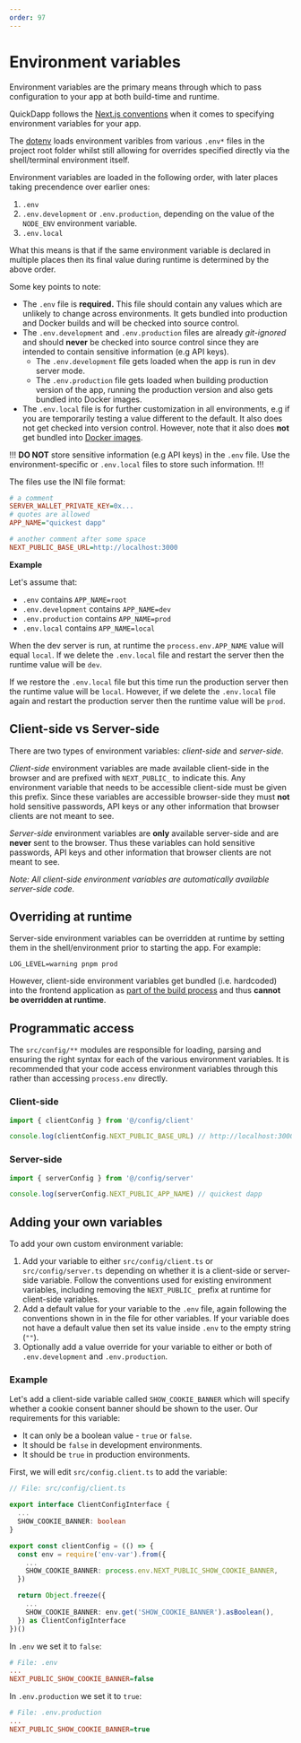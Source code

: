 ```yaml
---
order: 97
---
```


# Environment variables

Environment variables are the primary means through which to pass configuration to your app at both build-time and runtime. 

QuickDapp follows the [Next.js conventions](https://nextjs.org/docs/pages/building-your-application/configuring/environment-variables) when it comes to specifying environment variables for your app.

The [dotenv](https://www.npmjs.com/package/dotenv) loads environment varibles from various `.env*` files in the project root folder whilst still allowing for overrides specified directly via the shell/terminal environment itself.

Environment variables are loaded in the following order, with later places taking precendence over earlier ones:

1. `.env`
2. `.env.development` or `.env.production`, depending on the value of the `NODE_ENV` environment variable.
3. `.env.local`

What this means is that if the same environment variable is declared in multiple places then its final value during runtime is determined by the above order.

Some key points to note:

* The `.env` file is **required.** This file should contain any values which are unlikely to change across environments. It gets bundled into production and Docker builds and will be checked into source control. 
* The `.env.development` and `.env.production` files are already _git-ignored_ and should **never** be checked into source control since they are intended to contain sensitive information (e.g API keys).
  * The `.env.development` file gets loaded when the app is run in dev server mode.
  * The `.env.production` file gets loaded when building production version of the app, running the production version and also gets bundled into Docker images.
* The `.env.local` file is for further customization in all environments, e.g if you are temporarily testing a value different to the default. It also does not get checked into version control. However, note that it also does **not** get bundled into [Docker images](./deployment/docker.md).

!!!
**DO NOT** store sensitive information (e.g API keys) in the `.env` file. Use the environment-specific or `.env.local` files to store such information.
!!!

The files use the INI file format:

```ini
# a comment
SERVER_WALLET_PRIVATE_KEY=0x...
# quotes are allowed
APP_NAME="quickest dapp"

# another comment after some space
NEXT_PUBLIC_BASE_URL=http://localhost:3000
```

**Example**

Let's assume that:

* `.env` contains `APP_NAME=root`
* `.env.development` contains `APP_NAME=dev`
* `.env.production` contains `APP_NAME=prod`
* `.env.local` contains `APP_NAME=local`

When the dev server is run, at runtime the `process.env.APP_NAME` value will equal `local`. If we delete the `.env.local` file and restart the server then the runtime value will be `dev`.

If we restore the `.env.local` file but this time run the production server then the runtime value will be `local`. However, if we delete the `.env.local` file again and restart the production server then the runtime value will be `prod`.

## Client-side vs Server-side

There are two types of environment variables: _client-side_ and _server-side_.

_Client-side_ environment variables are made available client-side in the browser and are prefixed with `NEXT_PUBLIC_` to indicate this. Any environment variable that needs to be accessible client-side must be given this prefix. Since these variables are accessible browser-side they must **not** hold sensitive passwords, API keys or any other information that browser clients are not meant to see. 

_Server-side_ environment variables are **only** available server-side and are **never** sent to the browser. Thus these variables can hold sensitive passwords, API keys and other information that browser clients are not meant to see.

_Note: All client-side environment variables are automatically available  server-side code._

## Overriding at runtime

Server-side environment variables can be overridden at runtime by setting them in the shell/environment prior to starting the app. For example:

```
LOG_LEVEL=warning pnpm prod
```

However, client-side environment variables get bundled (i.e. hardcoded) into the frontend application as [part of the build process](https://nextjs.org/docs/app/building-your-application/deploying#environment-variables) and thus **cannot be overridden at runtime**. 

## Programmatic access

The `src/config/**` modules are responsible for loading, parsing and ensuring the right syntax for each of the various environment variables. It is recommended that your code access environment variables through this rather than accessing `process.env` directly. 

### Client-side

```typescript
import { clientConfig } from '@/config/client'

console.log(clientConfig.NEXT_PUBLIC_BASE_URL) // http://localhost:3000
```

### Server-side

```typescript
import { serverConfig } from '@/config/server'

console.log(serverConfig.NEXT_PUBLIC_APP_NAME) // quickest dapp
```


## Adding your own variables

To add your own custom environment variable:

1. Add your variable to either `src/config/client.ts` or `src/config/server.ts` depending on whether it is a client-side or server-side variable. Follow the conventions used for existing environment variables, including removing the `NEXT_PUBLIC_` prefix at runtime for client-side variables.
1. Add a default value for your variable to the `.env` file, again following the conventions shown in in the file for other variables. If your variable does not have a default value then set its value inside `.env` to the empty string (`""`).
1. Optionally add a value override for your variable to either or both of `.env.development` and `.env.production`.

### Example

Let's add a client-side variable called `SHOW_COOKIE_BANNER` which will specify whether a cookie consent banner should be shown to the user. Our requirements for this variable:

* It can only be a boolean value - `true` or `false`.
* It should be `false` in development environments.
* It should be `true` in production environments.

First, we will edit `src/config.client.ts` to add the variable:

```typescript
// File: src/config/client.ts

export interface ClientConfigInterface {
  ...
  SHOW_COOKIE_BANNER: boolean
}

export const clientConfig = (() => {
  const env = require('env-var').from({
    ...
    SHOW_COOKIE_BANNER: process.env.NEXT_PUBLIC_SHOW_COOKIE_BANNER,
  })

  return Object.freeze({
    ...
    SHOW_COOKIE_BANNER: env.get('SHOW_COOKIE_BANNER').asBoolean(),
  }) as ClientConfigInterface
})()
```

In `.env` we set it to `false`:

```ini
# File: .env
...
NEXT_PUBLIC_SHOW_COOKIE_BANNER=false
```

In `.env.production` we set it to `true`:

```ini
# File: .env.production
...
NEXT_PUBLIC_SHOW_COOKIE_BANNER=true
```


